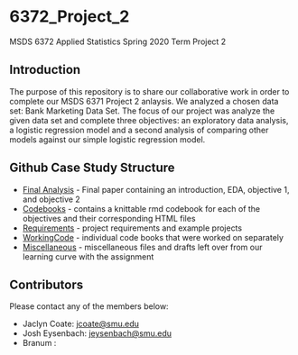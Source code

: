 # 6372_Project_2
MSDS 6372 Applied Statistics Spring 2020 Term Project 2

## Introduction
The purpose of this repository is to share our collaborative work in order to complete our MSDS 6371 Project 2 anlaysis. We analyzed a chosen data set: Bank Marketing Data Set. The focus of our project was analyze the given data set and complete three objectives: an exploratory data analysis, a logistic regression model and a second analysis of comparing other models against our simple logistic regression model.

## Github Case Study Structure
* [Final Analysis] - Final paper containing an introduction, EDA, objective 1, and objective 2
* [Codebooks] - contains a knittable rmd codebook for each of the objectives and their corresponding HTML files
* [Requirements] - project requirements and example projects
* [WorkingCode] - individual code books that were worked on separately
* [Miscellaneous] - miscellaneous files and drafts left over from our learning curve with the assignment

## Contributors
Please contact any of the members below: 
 - Jaclyn Coate: jcoate@smu.edu
 - Josh Eysenbach: jeysenbach@smu.edu
 - Branum :

 [Final Analysis]: <https://github.com/JaclynCoate/6372_Project_1/tree/master/FinalAnalysis>
 [CodeBooks]: <https://github.com/JaclynCoate/6372_Project_1/tree/master/Codebooks>
 [Requirements]: <https://github.com/JaclynCoate/6372_Project_1/tree/master/Requirements>
 [WorkingCode]: <https://github.com/JaclynCoate/6372_Project_1/tree/master/WorkingCode>         
 [Miscellaneous]: <https://github.com/JaclynCoate/6372_Project_1/tree/master/Misc>   

